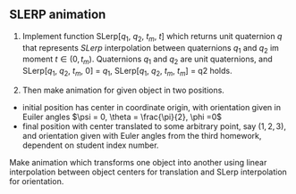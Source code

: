 ## SLERP animation

1. Implement function SLerp[$q_1$, $q_2$, $t_m$, $t$] which returns unit quaternion $q$ that represents *SLerp* interpolation between quaternions $q_1$ and $q_2$ im moment $t \in (0, t_m)$.
Quaternions $q_1$ and $q_2$ are unit quaternions, and SLerp[$q_1$, $q_2$, $t_m$, $0$] = $q_1$, SLerp[$q_1$, $q_2$, $t_m$, $t_m$] = q2 holds.

2. Then make animation for given object in two positions.
  - initial position has center in coordinate origin, with orientation given in Euiler angles $\psi = 0, \theta = \frac{\pi}{2}, \phi =0$
  - final position with center translated to some arbitrary point, say $(1, 2, 3)$, and orientation given with Euler angles from the third homework, dependent on student index number.

Make animation which transforms one object into another using linear interpolation between object centers for translation and SLerp interpolation for orientation.